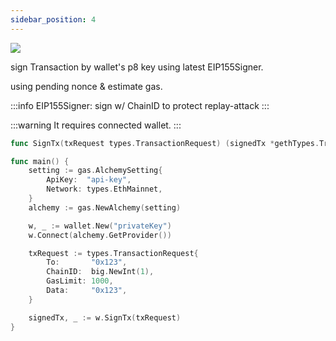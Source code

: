 ```yaml
---
sidebar_position: 4
---
```


![](https://img.shields.io/badge/go-geth-lightblue)

sign Transaction by wallet's p8 key
using latest EIP155Signer.

using pending nonce & estimate gas.

:::info
EIP155Signer: sign w/ ChainID to protect replay-attack
:::

:::warning
It requires connected wallet.
:::

```go
func SignTx(txRequest types.TransactionRequest) (signedTx *gethTypes.Transaction, err error)
```

```go
func main() {
	setting := gas.AlchemySetting{
		ApiKey:  "api-key",
		Network: types.EthMainnet,
	}
	alchemy := gas.NewAlchemy(setting)

	w, _ := wallet.New("privateKey")
	w.Connect(alchemy.GetProvider())

	txRequest := types.TransactionRequest{
		To:       "0x123",
		ChainID:  big.NewInt(1),
		GasLimit: 1000,
		Data:     "0x123",
	}

	signedTx, _ := w.SignTx(txRequest)
}
```
